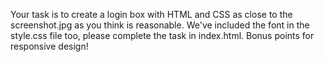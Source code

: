 Your task is to create a login box with HTML and CSS as close to the screenshot.jpg as you think is reasonable. We've included the font in the style.css file too, please complete the task in index.html. Bonus points for responsive design!